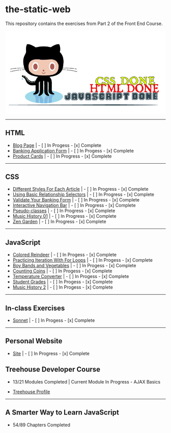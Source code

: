 # the-static-web

This repository contains the exercises from Part 2 of the Front End Course.

![Octocat](https://github.com/jmccutchanwd/the-static-web/blob/master/images/octocat_done.png)

***

## HTML

* [Blog Page](https://github.com/jmccutchanwd/the-static-web/tree/master/blog) | - [ ] In Progess - [x] Complete
* [Banking Application Form](https://github.com/jmccutchanwd/the-static-web/tree/master/banking-form) | - [ ] In Progess - [x] Complete
* [Product Cards](https://github.com/jmccutchanwd/the-static-web/tree/master/productcards) | - [ ] In Progress - [x] Complete

***

## CSS

* [Different Styles For Each Article](https://github.com/jmccutchanwd/the-static-web/tree/master/articles) | - [ ] In Progress - [x] Complete 
* [Using Basic Relationship Selectors](https://github.com/jmccutchanwd/the-static-web/tree/master/css-selectors) | - [ ] In Progress - [x] Complete
* [Validate Your Banking Form](https://github.com/jmccutchanwd/the-static-web/tree/master/validate-application) | - [ ] In Progress - [x] Complete
* [Interactive Navigation Bar](https://github.com/jmccutchanwd/the-static-web/tree/master/interactive-navigation) | - [ ] In Progress - [x] Complete
* [Pseudo-classes](https://github.com/jmccutchanwd/the-static-web/tree/master/pseudo-classes) | - [ ] In Progress - [x] Complete
* [Music History 01](https://github.com/jmccutchanwd/musichistory-boilerplate) | - [ ] In Progress - [x] Complete
* [Zen Garden](https://github.com/jmccutchanwd/the-static-web/tree/master/zen-garden) | - [ ] In Progress - [x] Complete


***

## JavaScript

* [Colored Reindeer](https://github.com/jmccutchanwd/the-static-web/tree/master/reindeer) | - [ ] In Progess - [x] Complete
* [Practicing Iteration With For Loops](https://github.com/jmccutchanwd/the-static-web/tree/master/for-loops) | - [ ] In Progess - [x] Complete
* [Boy Bands and Vegetables](https://github.com/jmccutchanwd/the-static-web/tree/master/boybands) | - [ ] In Progess - [x] Complete
* [Counting Coins](https://github.com/jmccutchanwd/the-static-web/tree/master/coins) | - [ ] In Progess - [x] Complete
* [Temperature Converter](https://github.com/jmccutchanwd/the-static-web/tree/master/converter) | - [ ] In Progess - [x] Complete
* [Student Grades](https://github.com/jmccutchanwd/the-static-web/tree/master/grades) | - [ ] In Progess - [x] Complete
* [Music History 2](https://github.com/jmccutchanwd/musichistory-boilerplate/tree/version-2) | - [ ] In Progess - [x] Complete

***

## In-class Exercises

* [Sonnet](https://github.com/jmccutchanwd/the-static-web/tree/master/sonnet) | - [ ] In Progess - [x] Complete

***

## Personal Website

* [Site](https://jmccutchanwd.github.io/index.html) | - [ ] In Progress - [x] Complete

## Treehouse Developer Course

* 13/21 Modules Completed | Current Module In Progress - AJAX Basics 

* [Treehouse Profile](https://teamtreehouse.com/johnmccutchan)

***

## A Smarter Way to Learn JavaScript

* 54/89 Chapters Completed
